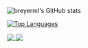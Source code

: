![breyerml's GitHub stats](https://github-readme-stats.vercel.app/api?username=breyerml&show_icons=true&theme=radical)

[![Top Languages](https://github-readme-stats.vercel.app/api/top-langs/?username=breyerml&layout=compact)](https://github.com/anuraghazra/github-readme-stats)

<a href="https://github.com/anuraghazra/github-readme-stats">
  <img align="center" src="https://github-readme-stats.vercel.app/api?username=breyerml&show_icons=true&theme=radical" />
</a>
<a href="https://github.com/anuraghazra/convoychat">
  <img align="center" src="https://github-readme-stats.vercel.app/api/pin/?username=breyerml&repo=compact" />
</a>
